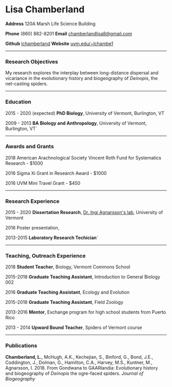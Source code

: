 <h1>Lisa Chamberland</h1>
<p><strong>Address</strong> 120A Marsh Life Science Building</p>
<p><strong>Phone</strong> (860) 882-8201     <strong>Email</strong> <a href='mailto:chamberlandlisa8@gmail.com' target='_blank' >chamberlandlisa8@gmail.com</a></p>
<p><strong>Github</strong> <a href='https://uvm.edu/~lchambe1'>lchamberland</a>     <strong>Website</strong> <a href='https://uvm.edu/~lchambe1'>uvm.edu/~lchambe1</a> </p>
<hr />
<h3>Research Objectives</h3>
<p>My research explores the interplay between long-distance dispersal and vicariance in the evolutionary history and biogeography of <i>Deinopis</i>, the net-casting spiders.</p>
<hr />
<h3>Education</h3>
<p>2015 - 2020 (expected) <strong>PhD Biology</strong>, University of Vermont, Burlington, VT</p>
<p>2009 - 2013 <strong>BA Biology and Anthropology</strong>, University of Vermont, Burlington, VT`</p>
<hr />
<h3>Awards and Grants</h3>
<p>2018					American Arachnological Society Vincent Roth Fund for Systematics Research - $1000</p>
<p>2016					Sigma Xi Grant in Research Award - $1000</p>
<p>2016					UVM Mini Travel Grant - $450</p>
<hr />
<h3>Research Experience</h3>
<p>2015 - 2020         <strong>Dissertation Research</strong>,  <a href='https://www.uvm.edu/~biology/?Page=faculty/agnarsson.php&SM=facultysubmenu.html'>Dr. Ingi Agnarsson&#39;s lab</a>, University of Vermont	</p>
<p>2016					Poster presentation, </p>
<p>2013-2015				<strong>Laboratory Research Techician</strong>`</p>
<hr />
<h3>Teaching, Outreach Experience</h3>
<p>2018			<strong>Student Teacher</strong>, Biology, Vermont Commons School</p>
<p>2015-2018			<strong>Graduate Teaching Assistant</strong>, Introduction to General Biology 002</p>
<p>2016					<strong>Graduate Teaching Assistant</strong>, Ecology and Evolution</p>
<p>2015-2018 					<strong>Graduate Teaching Assistant</strong>, Field Zoology</p>
<p>2013-2016				<strong>Mentor</strong>, Exchange program for high school students from Puerto Rico</p>
<p>2013 - 2014				<strong>Upward Bound Teacher</strong>, Spiders of Vermont course</p>
<hr />
<h3>Publications</h3>
<p><strong>Chamberland, L.</strong>, McHugh, A.K., Kechejian, S., Binford, G., Bond, J.E., Coddington, J., Dolman, G., Hamilton, C.A., Harvey, M.S., Kuntner, M., Agnarsson, I. 2018. From Gondwana to GAARlandia: Evolutionary history and biogeography of <i>Deinopis</i> the ogre-faced spiders. <i>Journal of Biogeography</i></p>


